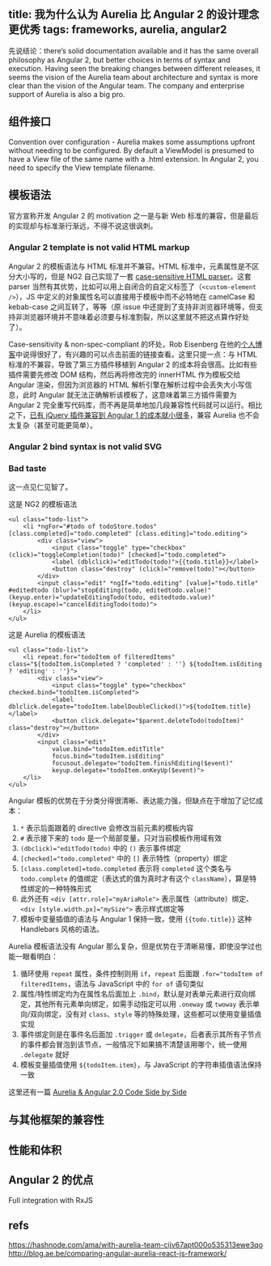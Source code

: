 title: 我为什么认为 Aurelia 比 Angular 2 的设计理念更优秀
tags: frameworks, aurelia, angular2
---

先说结论：there’s solid documentation available and it has the same overall philosophy as Angular 2, but better choices in terms of syntax and execution. Having seen the breaking changes between different releases, it seems the vision of the Aurelia team about architecture and syntax is more clear than the vision of the Angular team. The company and enterprise support of Aurelia is also a big pro.


## 组件接口

Convention over configuration - Aurelia makes some assumptions upfront without needing to be configured. By default a ViewModel is presumed to have a View file of the same name with a .html extension. In Angular 2, you need to specify the View template filename.

## 模板语法

官方宣称开发 Angular 2 的 motivation 之一是与新 Web 标准的兼容，但是最后的实现却与标准渐行渐远，不得不说这很讽刺。

### Angular 2 template is not valid HTML markup

Angular 2 的模板语法与 HTML 标准并不兼容。HTML 标准中，元素属性是不区分大小写的，但是 NG2 自己实现了一套 [case-sensitive HTML parser](https://github.com/angular/angular/issues/4417)。这套 parser 当然有其优势，比如可以用上自闭合的自定义标签了（`<custom-element />`），JS 中定义的对象属性名可以直接用于模板中而不必特地在 camelCase 和 kebab-case 之间互转了，等等（原 issue 中还提到了支持非浏览器环境等，但支持非浏览器环境并不意味着必须要与标准割裂，所以这里就不把这点算作好处了）。

Case-sensitivity & non-spec-compliant 的坏处，Rob Eisenberg 在他的[个人博客](http://eisenbergeffect.bluespire.com/on-angular-2-and-html/)中说得很好了，有兴趣的可以点击前面的链接查看。这里只提一点：与 HTML 标准的不兼容，导致了第三方插件移植到 Angular 2 的成本将会很高。比如有些插件需要先修改 DOM 结构，然后再将修改完的 innerHTML 作为模板交给 Angular 渲染，但因为浏览器的 HTML 解析引擎在解析过程中会丢失大小写信息，此时 Angular 就无法正确解析该模板了，这意味着第三方插件需要为 Angular 2 完全重写代码库，而不再是简单地加几段兼容性代码就可以运行。相比之下，[已有 jQuery 插件兼容到 Angular 1 的成本就小很多](http://henriquat.re/directives/advanced-directives-combining-angular-with-existing-components-and-jquery/angularAndJquery.html)，兼容 Aurelia 也不会太复杂（甚至可能更简单）。

### Angular 2 bind syntax is not valid SVG

### Bad taste

这一点见仁见智了。

这是 NG2 的模板语法
```
<ul class="todo-list">
	<li *ngFor="#todo of todoStore.todos" [class.completed]="todo.completed" [class.editing]="todo.editing">
		<div class="view">
			<input class="toggle" type="checkbox" (click)="toggleCompletion(todo)" [checked]="todo.completed">
			<label (dblclick)="editTodo(todo)">{{todo.title}}</label>
			<button class="destroy" (click)="remove(todo)"></button>
		</div>
		<input class="edit" *ngIf="todo.editing" [value]="todo.title" #editedtodo (blur)="stopEditing(todo, editedtodo.value)" (keyup.enter)="updateEditingTodo(todo, editedtodo.value)" (keyup.escape)="cancelEditingTodo(todo)">
	</li>
</ul>

```

这是 Aurelia 的模板语法
```
<ul class="todo-list">
    <li repeat.for="todoItem of filteredItems" class="${todoItem.isCompleted ? 'completed' : ''} ${todoItem.isEditing ? 'editing' : ''}">
        <div class="view">
            <input class="toggle" type="checkbox" checked.bind="todoItem.isCompleted">
            <label dblclick.delegate="todoItem.labelDoubleClicked()">${todoItem.title}</label>
            <button click.delegate="$parent.deleteTodo(todoItem)" class="destroy"></button>
        </div>
        <input class="edit"
            value.bind="todoItem.editTitle"
            focus.bind="todoItem.isEditing"
            focusout.delegate="todoItem.finishEditing($event)"
            keyup.delegate="todoItem.onKeyUp($event)">
    </li>
</ul>
```

Angular 模板的优势在于分类分得很清晰、表达能力强，但缺点在于增加了记忆成本：
1. `*` 表示后面跟着的 directive 会修改当前元素的模板内容
2. `#` 表示接下来的 `todo` 是一个局部变量，只对当前模板作用域有效
3. `(dbclick)="editTodo(todo)` 中的 `()` 表示事件绑定
4. `[checked]="todo.completed"` 中的 `[]` 表示特性（property）绑定
5. `[class.completed]=todo.completed` 表示将 `completed` 这个类名与 `todo.complete` 的值绑定（表达式的值为真时才有这个 `className`），算是特性绑定的一种特殊形式
6. 此外还有 `<div [attr.role]="myAriaRole">` 表示属性（attribute）绑定、`<div [style.width.px]="mySize">` 表示样式绑定等
7. 模板中变量插值的语法与 Angular 1 保持一致，使用 `{{todo.title}}` 这种 Handlebars 风格的语法。

Aurelia 模板语法没有 Angular 那么复杂，但是优势在于清晰易懂，即使没学过也能一眼看明白：
1. 循环使用 `repeat` 属性，条件控制则用 `if`，`repeat` 后面跟 `.for="todoItem of filteredItems`，语法与 JavaScript 中的 `for of` 语句类似
2. 属性/特性绑定均为在属性名后面加上 `.bind`，默认是对表单元素进行双向绑定，其他所有元素单向绑定，如需手动指定可以用 `.oneway` 或 `twoway` 表示单向/双向绑定，没有对 `class`、`style` 等的特殊处理，这些都可以使用变量插值实现
3. 事件绑定则是在事件名后面加 `.trigger` 或 `delegate`，后者表示其所有子节点的事件都会冒泡到该节点，一般情况下如果搞不清楚该用哪个，统一使用 `.delegate` 就好
4. 模板变量插值使用 `${todoItem.item}`，与 JavaScript 的字符串插值语法保持一致

这里还有一篇 [Aurelia & Angular 2.0 Code Side by Side](http://blog.durandal.io/2015/03/17/aurelia-angular-2-0-code-side-by-side-part-2/)

## 与其他框架的兼容性

## 性能和体积

## Angular 2 的优点

Full integration with RxJS

## refs
<https://hashnode.com/ama/with-aurelia-team-cijv67apt000o535313ewe3qo>
<http://blog.ae.be/comparing-angular-aurelia-react-js-framework/>

